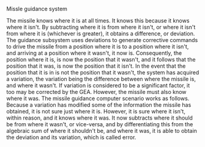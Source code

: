 <!DOCTYPE html>
<html>
<head>
<title>SzilagyiZsombor</title>
<html lang = "en">


</head>



<body>

<p>
    Missle guidance system
</p>

The missile knows where it is at all times. It knows this because it knows where it isn't.
By subtracting where it is from where it isn't, or where it isn't from where it is
(whichever is greater), it obtains a difference, or deviation. The guidance subsystem uses
deviations to generate corrective commands to drive the missile from a position where it is
to a position where it isn't, and arriving at a position where it wasn't, it now is. Consequently,
the position where it is, is now the position that it wasn't, and it follows that the position that
it was, is now the position that it isn't.
In the event that the position that it is in is not the position that it wasn't, the system has acquired 
a variation, the variation being the difference between where the missile is, and where it wasn't.
If variation is considered to be a significant factor, it too may be corrected by the GEA. However,
the missile must also know where it was.
The missile guidance computer scenario works as follows. Because a variation has modified some of the
information the missile has obtained, it is not sure just where it is. However, it is sure where it
isn't, within reason, and it knows where it was. It now subtracts where it should be from where it
wasn't, or vice-versa, and by differentiating this from the algebraic sum of where it shouldn't be,
and where it was, it is able to obtain the deviation and its variation, which is called error.

</body>


</html>
